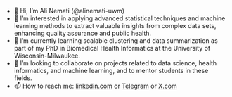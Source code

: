 - 👋 Hi, I’m Ali Nemati (@alinemati-uwm)
- 👀 I’m interested in applying advanced statistical techniques and machine learning methods to extract valuable insights from complex data sets, enhancing quality assurance and public health.
- 🌱 I’m currently learning scalable clustering and data summarization as part of my PhD in Biomedical Health Informatics at the University of Wisconsin-Milwaukee.
- 💞️ I’m looking to collaborate on projects related to data science, health informatics, and machine learning, and to mentor students in these fields.
- 📫 How to reach me: [linkedin.com](https://www.linkedin.com/in/ali-nemati/) or [Telegram](https://t.me/nemati_ali) or [X.com](https://x.com/alinemati45)



<!---
alinemati-uwm/alinemati-uwm is a ✨ special ✨ repository because its `README.md` (this file) appears on your GitHub profile.
You can click the Preview link to take a look at your changes.
--->
